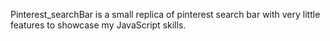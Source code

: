 Pinterest_searchBar is a small replica of pinterest search bar with very little features to showcase my JavaScript skills.
